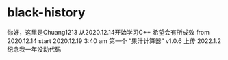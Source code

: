 # black-history
你好，这里是Chuang1213
从2020.12.14开始学习C++
希望会有所成效
from 2020.12.14 start
2020.12.19 3:40 am 第一个 “果汁计算器” v1.0.6 上传
2022.1.2 纪念我一年没动代码
